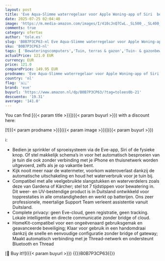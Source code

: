 ```yaml
---
layout: post
title: 'Eve Aqua-Slimme waterregelaar voor Apple Woning-app of Siri  besproei automatisch metschema’s  gebruiksvriendelijk  toegang op afstand  geen bridge  Bluetooth  Thread  HomeKit Zilver'
date: 2025-07-25 02:04:40
image: 'https://m.media-amazon.com/images/I/410cJnQ7CwL._SL500_._SL400_.jpg'
comments: true
category: ofertas
author: 'tole.es'
slug: 'B0B7P3CP63-nl Eve Aqua-Slimme waterregelaar voor Apple Woning-app of...'
sku: 'B0B7P3CP63-nl'
tags: [ 'Bewateringscomputers','Tuin, terras & gazon','Tuin- & gazonbewateringsapparatuur','Tuingereedschap & bewatering','eve','🇳🇱', ]
actualPrice: 121.0 EUR
currency: EUR
price: 121.0
comparePrice: 149.95 EUR
prodname: 'Eve Aqua-Slimme waterregelaar voor Apple Woning-app of Siri  besproei automatisch metschema’s  gebruiksvriendelijk  toegang op afstand  geen bridge  Bluetooth  Thread  HomeKit Zilver'
country: 'nl'
flag: '🇳🇱'
brand: 'eve'
buyurl: 'https://www.amazon.nl/dp/B0B7P3CP63/?tag=tolees0b-21'
descuento: '19.31'
average: '141.0'
---
```


You can find [{{< param title >}}]({{< param buyurl >}}) with a discount here:

[![{{< param prodname >}}]({{< param image >}})]({{< param buyurl >}})

ℹ️:

- Bedien je sprinkler of sproeisysteem via de Eve-app, Siri of de fysieke knop. Of stel makkelijk schema’s in voor het automatisch besproeien van je tuin die ook zonder verbinding met je iPhone en thuisnetwerk worden uitgevoerd, zelfs als je op vakantie bent.
- Kijk nooit meer naar de watermeter, voorkom wateroverlast dankzij de automatische uitschakeling en houd het waterverbruik voor je tuin bij.
- Compatibel met alle veelgebruikte slangstukken en waterverdelers zoals deze van Gardena of Kärcher; stel tot 7 tijdstippen voor bewatering in. Dit weer- en UV-bestendige product is in Duitsland ontwikkeld voor topprestaties in alle omstandigheden en werkt op batterijen. Ons zeer professionele, meertalige Support Team verleent assistentie vanuit Duitsland.
- Complete privacy: geen Eve-cloud, geen registratie, geen tracking. Lokale intelligentie en directe communicatie zonder bridge of cloud.
- HomeKit-compatibel voor een ongeëvenaard gebruiksgemak en geavanceerde beveiliging; Klaar voor gebruik in een handomdraai dankzij de snelle en eenvoudige configuratie zonder bridge of gateway; Maakt automatisch verbinding met je Thread-netwerk en ondersteunt Bluetooth en Thread

[🛒 Buy it!!]({{< param buyurl >}})
{{<world>}}B0B7P3CP63{{</world>}}
